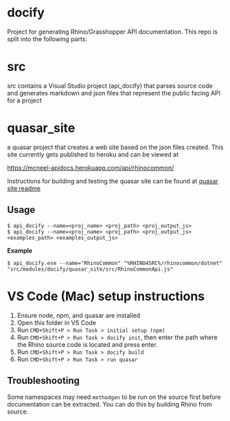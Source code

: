 # docify
Project for generating Rhino/Grasshopper API documentation. This repo is split into the following parts:

# src 
src contains a Visual Studio project (api_docify) that parses source code and generates markdown and json files that represent the public facing API for a project
# quasar_site
a quasar project that creates a web site based on the json files created. This site currently gets published to heroku and can be viewed at

https://mcneel-apidocs.herokuapp.com/api/rhinocommon/

Instructions for building and testing the quasar site can be found at
[quasar site readme](quasar_site/readme.md)


## Usage

```shell
$ api_docify --name=<proj_name> <proj_path> <proj_output_js>
$ api_docify --name=<proj_name> <proj_path> <proj_output_js> <examples_path> <examples_output_js>
```

**Example**

```shell
$ api_docify.exe --name="RhinoCommon" "%RHINO4SRC%/rhinocommon/dotnet" "src/modules/docify/quasar_site/src/RhinoCommonApi.js"
```

# VS Code (Mac) setup instructions

1. Ensure node, npm, and quasar are installed
2. Open this folder in VS Code
3. Run `CMD+Shift+P > Run Task > initial setup (npm)` 
4. Run `CMD+Shift+P > Run Task > docify init`, then enter the path where the Rhino source code is located and press enter.
5. Run `CMD+Shift+P > Run Task > docify build`
5. Run `CMD+Shift+P > Run Task > run quasar`

## Troubleshooting

Some namespaces may need `methodgen` to be run on the source first before documentation can be extracted. You can do this by building Rhino from source.
